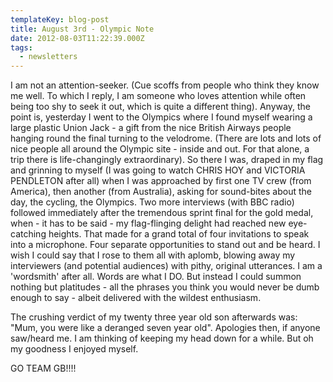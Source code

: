 ```yaml
---
templateKey: blog-post
title: August 3rd - Olympic Note
date: 2012-08-03T11:22:39.000Z
tags:
  - newsletters
---
```


I am not an attention-seeker. (Cue scoffs from people who think they know me well. To which I reply, I am someone who loves attention while often being too shy to seek it out, which is quite a different thing). Anyway, the point is, yesterday I went to the Olympics where I found myself wearing a large plastic Union Jack - a gift from the nice British Airways people hanging round the final turning to the velodrome. (There are lots and lots of nice people all around the Olympic site - inside and out. For that alone, a trip there is life-changingly extraordinary). So there I was, draped in my flag and grinning to myself (I was going to watch CHRIS HOY and VICTORIA PENDLETON after all) when I was approached by first one TV crew (from America), then another (from Australia), asking for sound-bites about the day, the cycling, the Olympics. Two more interviews (with BBC radio) followed immediately after the tremendous sprint final for the gold medal, when - it has to be said - my flag-flinging delight had reached new eye-catching heights. That made for a grand total of four invitations to speak into a microphone. Four separate opportunities to stand out and be heard. I wish I could say that I rose to them all with aplomb, blowing away my interviewers (and potential audiences) with pithy, original utterances. I am a 'wordsmith' after all. Words are what I DO. But instead I could summon nothing but platitudes - all the phrases you think you would never be dumb enough to say - albeit delivered with the wildest enthusiasm.

The crushing verdict of my twenty three year old son afterwards was: "Mum, you were like a deranged seven year old". Apologies then, if anyone saw/heard me. I am thinking of keeping my head down for a while. But oh my goodness I enjoyed myself.

GO TEAM GB!!!!
